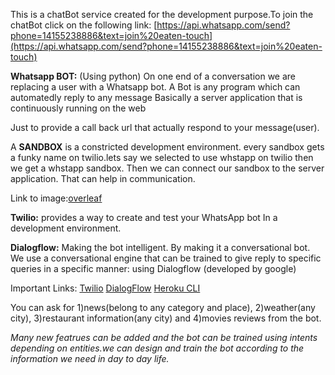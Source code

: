 This is a chatBot service created for the development purpose.To join the chatBot click on the following link:
[https://api.whatsapp.com/send?phone=14155238886&text=join%20eaten-touch](https://api.whatsapp.com/send?phone=14155238886&text=join%20eaten-touch)

**Whatsapp BOT:**
(Using python)
On one end of a conversation we are replacing a user with a Whatsapp bot.
A Bot is any program which can automatedly reply to any message
Basically a server application that is continuously running on the web

Just to provide a call back url that actually respond to your message(user).

A **SANDBOX** is a constricted development environment. every sandbox gets a funky name on twilio.lets say we selected to use whstapp on twilio then we get a whstapp sandbox. 
Then we can connect our sandbox to the server application. That can help in communication.


Link to image:[overleaf](https://www.overleaf.com/project/5d0b697285cf787114e528ba)



**Twilio:** provides a way to create and test your WhatsApp bot
In a development environment.


**Dialogflow:** Making the bot intelligent. By making it a conversational bot.
We use a conversational engine that can be trained to give reply to specific queries in a specific manner: using Dialogflow (developed by google) 

Important Links:
[Twilio](https://www.twilio.com/)
[DialogFlow](https://dialogflow.com/)
[Heroku CLI](https://devcenter.heroku.com/articles/heroku-cli)


You can ask for 
1)news(belong to any category and place), 
2)weather(any city), 
3)restaurant information(any city) and
4)movies reviews from the bot.

*Many new featrues can be added and the bot can be trained using intents depending on entities.we can design and train the bot according to the information we need in day to day life.* 
